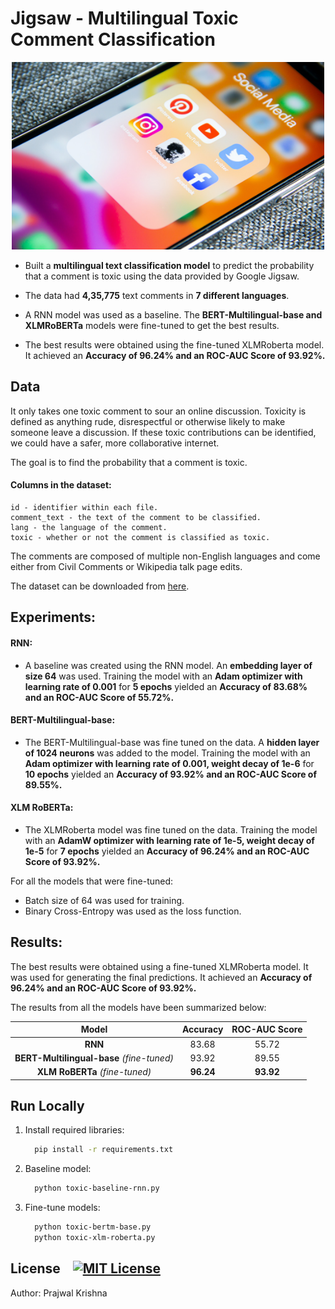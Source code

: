 # Jigsaw - Multilingual Toxic Comment Classification

<div align='center'>
   <img src="jigsaw_clf_cover.jpg"  width="500" height="300">
<br/>
</div>

- Built a **multilingual text classification model** to predict the probability that a comment is toxic using the data provided by Google Jigsaw.

- The data had **4,35,775** text comments in **7 different languages**.

- A RNN model was used as a baseline. The **BERT-Multilingual-base and XLMRoBERTa** models were fine-tuned to get the best results.

- The best results were obtained using the fine-tuned XLMRoberta model. It achieved an **Accuracy of 96.24% and an ROC-AUC Score of 93.92%.**

## Data

It only takes one toxic comment to sour an online discussion. Toxicity is defined as anything rude, disrespectful or otherwise likely to make someone leave a discussion. If these toxic contributions can be identified, we could have a safer, more collaborative internet.

The goal is to find the probability that a comment is toxic.

#### Columns in the dataset:

    id - identifier within each file.
    comment_text - the text of the comment to be classified.
    lang - the language of the comment.
    toxic - whether or not the comment is classified as toxic.

The comments are composed of multiple non-English languages and come either from Civil Comments or Wikipedia talk page edits.

The dataset can be downloaded from [here](https://www.kaggle.com/competitions/jigsaw-multilingual-toxic-comment-classification).

## Experiments:

#### **RNN:**

- A baseline was created using the RNN model. An **embedding layer of size 64** was used. Training the model with an **Adam optimizer with learning rate of 0.001** for **5 epochs** yielded an **Accuracy of 83.68% and an ROC-AUC Score of 55.72%.**

#### **BERT-Multilingual-base:**

- The BERT-Multilingual-base was fine tuned on the data. A **hidden layer of 1024 neurons** was added to the model. Training the model with an **Adam optimizer with learning rate of 0.001, weight decay of 1e-6** for **10 epochs** yielded an **Accuracy of 93.92% and an ROC-AUC Score of 89.55%.**

#### **XLM RoBERTa:**

- The XLMRoberta model was fine tuned on the data. Training the model with an **AdamW optimizer with learning rate of 1e-5, weight decay of 1e-5** for **7 epochs** yielded an **Accuracy of 96.24% and an ROC-AUC Score of 93.92%.**

For all the models that were fine-tuned:

- Batch size of 64 was used for training.
- Binary Cross-Entropy was used as the loss function.

## Results:

The best results were obtained using a fine-tuned XLMRoberta model. It was used for generating the final predictions. It achieved an **Accuracy of 96.24% and an ROC-AUC Score of 93.92%.**

The results from all the models have been summarized below:

|                  **Model**                  | **Accuracy** | **ROC\-AUC Score** |
| :-----------------------------------------: | :----------: | :----------------: |
|                   **RNN**                   |    83.68     |       55.72        |
| **BERT-Multilingual-base** _\(fine-tuned\)_ |    93.92     |       89.55        |
|      **XLM RoBERTa** _\(fine-tuned\)_       |  **96.24**   |     **93.92**      |

## Run Locally

1. Install required libraries:
   ```bash
     pip install -r requirements.txt
   ```
2. Baseline model:
   ```bash
     python toxic-baseline-rnn.py
   ```
3. Fine-tune models:
   ```bash
     python toxic-bertm-base.py
     python toxic-xlm-roberta.py
   ```

## License &nbsp;&nbsp; [![MIT License](https://img.shields.io/badge/License-MIT-green.svg)](https://choosealicense.com/licenses/mit/)

Author: Prajwal Krishna
